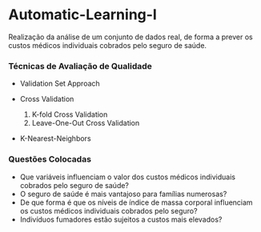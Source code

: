 # Automatic-Learning-I

Realização da análise de um conjunto de dados real, de forma a prever os custos médicos individuais cobrados pelo seguro de saúde.

### Técnicas de Avaliação de Qualidade

* Validation Set Approach
* Cross Validation

   1. K-fold Cross Validation
   2. Leave-One-Out Cross Validation
* K-Nearest-Neighbors

### Questões Colocadas

* Que variáveis influenciam o valor dos custos médicos individuais cobrados pelo seguro de saúde?
* O seguro de saúde é mais vantajoso para famílias numerosas?
* De que forma é que os níveis de índice de massa corporal influenciam os custos médicos individuais cobrados pelo seguro?
* Indivíduos fumadores estão sujeitos a custos mais elevados?
